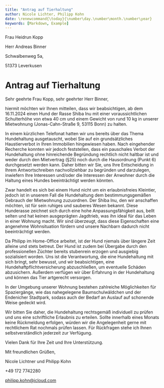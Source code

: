 ```yaml
---
title: "Antrag auf Tierhaltung"
author: Nicole Lichter, Philipp Kohn
date: \renewcommand{\today}{\number\day.\number\month.\number\year}
keywords: [Markdown, Example]
---
```


Frau Heidrun Kopp

Herr Andreas Binner

Schwalbenweg 5a,

51373 Leverkusen




# Antrag auf Tierhaltung


Sehr geehrte Frau Kopp, sehr geehrter Herr Binner,

hiermit möchten wir Ihnen mitteilen, dass wir beabsichtigen, ab dem 16.11.2024 einen Hund der Rasse Shiba Inu mit einer voraussichtlichen Schulterhöhe von etwa 40 cm und einem Gewicht von rund 10 kg in unserer Mietwohnung (Jonas-Cahn-Straße 9, 53115 Bonn) zu halten.

In einem kürzlichen Telefonat hatten wir uns bereits über das Thema Hundehaltung ausgetauscht, wobei Sie auf ein grundsätzliches Haustierverbot in Ihren Immobilien hingewiesen haben. Nach eingehender Recherche konnten wir jedoch feststellen, dass ein pauschales Verbot der Hundehaltung ohne hinreichende Begründung rechtlich nicht haltbar ist und weder durch den Mietvertrag (§25) noch durch die Hausordnung (Punkt 6) durchgesetzt werden kann. Daher bitten wir Sie, uns Ihre Entscheidung in Ihrem Antwortschreiben nachvollziehbar zu begründen und darzulegen, inwiefern Ihre Interessen und/oder die Interessen der Anwohner durch die Haltung eines Hundes beeinträchtigt werden könnten.

Zwar handelt es sich bei einem Hund nicht um ein erlaubnisfreies Kleintier, jedoch ist in unserem Fall die Hundehaltung dem bestimmungsgemäßen Gebrauch der Mietwohnung zuzuordnen. Der Shiba Inu, den wir anschaffen möchten, ist für sein ruhiges und sauberes Wesen bekannt. Diese Hunderasse zeichnet sich durch eine hohe Anpassungsfähigkeit aus, bellt selten und hat keinen ausgeprägten Jagdtrieb, was ihn ideal für das Leben in einer Wohnung macht. Wir sind überzeugt, dass diese Eigenschaften eine angenehme Wohnsituation fördern und unsere Nachbarn dadurch nicht beeinträchtigt werden.

Da Philipp im Home-Office arbeitet, ist der Hund niemals über längere Zeit alleine und stets betreut. Der Hund ist zudem bei Übergabe durch den professionellen Züchter bereits stubenrein erzogen und ausgiebig sozialisiert worden. Uns ist die Verantwortung, die eine Hundehaltung mit sich bringt, sehr bewusst, und wir beabsichtigen, eine Hundehaftpflichtversicherung abzuschließen, um eventuelle Schäden abzusichern. Außerdem verfügen wir über Erfahrung in der Hundehaltung und können das Tier artgerecht versorgen.

In der Umgebung unserer Wohnung bestehen zahlreiche Möglichkeiten für Spaziergänge, wie das nahegelegene Baumschulwäldchen und der Endenicher Stadtpark, sodass auch der Bedarf an Auslauf auf schonende Weise gedeckt wird.

Wir bitten Sie daher, die Hundehaltung rechtsgemäß individuell zu prüfen und uns eine schriftliche Erlaubnis zu erteilen. Sollte innerhalb eines Monats keine Rückmeldung erfolgen, würden wir die Angelegenheit gerne mit rechtlichem Rat nochmals prüfen lassen. Für Rückfragen stehe ich Ihnen selbstverständlich jederzeit zur Verfügung.

Vielen Dank für Ihre Zeit und Ihre Unterstützung.



Mit freundlichen Grüßen,

Nicole Lichtner und Philipp Kohn

+49 172 7742280

philipp.kohn@icloud.com
